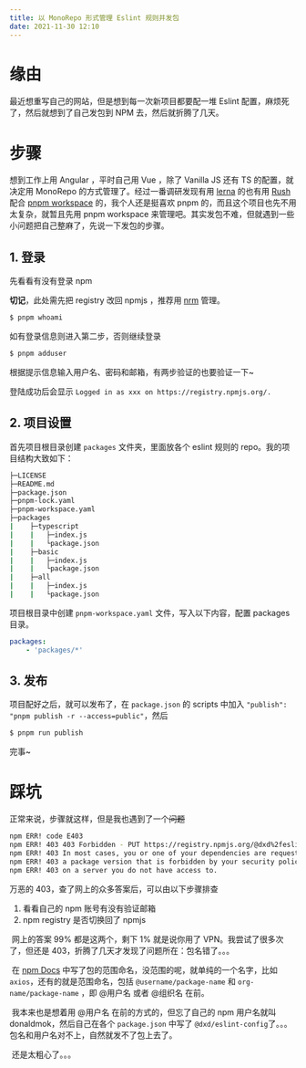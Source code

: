 ```yaml
---
title: 以 MonoRepo 形式管理 Eslint 规则并发包
date: 2021-11-30 12:10
---
```


# 缘由

最近想重写自己的网站，但是想到每一次新项目都要配一堆 Eslint 配置，麻烦死了，然后就想到了自己发包到 NPM 去，然后就折腾了几天。



# 步骤

想到工作上用 Angular ，平时自己用 Vue ，除了 Vanilla JS 还有 TS 的配置，就决定用 MonoRepo 的方式管理了。经过一番调研发现有用 [lerna]('https://github.com/lerna/lerna') 的也有用 [Rush]('https://rushjs.io/') 配合 [pnpm workspace]('https://pnpm.io/workspaces') 的，我个人还是挺喜欢 pnpm 的，而且这个项目也先不用太复杂，就暂且先用 pnpm workspace 来管理吧。其实发包不难，但就遇到一些小问题把自己整麻了，先说一下发包的步骤。

## 1. 登录

先看看有没有登录 npm

**切记**，此处需先把 registry 改回 npmjs ，推荐用 [nrm]('https://github.com/Pana/nrm') 管理。

```bash
$ pnpm whoami
```

如有登录信息则进入第二步，否则继续登录

```bash
$ pnpm adduser
```

根据提示信息输入用户名、密码和邮箱，有两步验证的也要验证一下~

登陆成功后会显示 `Logged in as xxx on https://registry.npmjs.org/.`



## 2. 项目设置

首先项目根目录创建 `packages` 文件夹，里面放各个 eslint 规则的 repo。我的项目结构大致如下：

```bash
├─LICENSE
├─README.md
├─package.json
├─pnpm-lock.yaml
├─pnpm-workspace.yaml
├─packages
|    ├─typescript
|    |   ├─index.js
|    |   └package.json
|    ├─basic
|    |   ├─index.js
|    |   └package.json
|    ├─all
|    |   ├─index.js
|    |   └package.json
```



项目根目录中创建 `pnpm-workspace.yaml` 文件，写入以下内容，配置 packages 目录。

```yaml
packages:
	- 'packages/*'
```



## 3. 发布

项目配好之后，就可以发布了，在 `package.json` 的 scripts 中加入 `"publish": "pnpm publish -r --access=public"`，然后

```bash
$ pnpm run publish
```

完事~



# 踩坑

正常来说，步骤就这样，但是我也遇到了一个~~问题~~

```bash
npm ERR! code E403
npm ERR! 403 403 Forbidden - PUT https://registry.npmjs.org/@dxd%2feslint-config - Forbidden
npm ERR! 403 In most cases, you or one of your dependencies are requesting
npm ERR! 403 a package version that is forbidden by your security policy, or
npm ERR! 403 on a server you do not have access to.
```

万恶的 403，查了网上的众多答案后，可以由以下步骤排查

1. 看看自己的 npm 账号有没有验证邮箱
2. npm registry 是否切换回了 npmjs

​	网上的答案 99% 都是这两个，剩下 1% 就是说你用了 VPN。我尝试了很多次了，但还是 403，折腾了几天才发现了问题所在：包名错了。。。

​	在 [npm Docs]('https://docs.npmjs.com/about-public-packages') 中写了包的范围命名，没范围的呢，就单纯的一个名字，比如 `axios`，还有的就是范围命名，包括 `@username/package-name` 和 `org-name/package-name` ，即 @用户名 或者 @组织名 在前。

​	我本来也是想着用 @用户名 在前的方式的，但忘了自己的 npm 用户名就叫 donaldmok，然后自己在各个 `package.json` 中写了 `@dxd/eslint-config`了。。。包名和用户名对不上，自然就发不了包上去了。

​	还是太粗心了。。。 